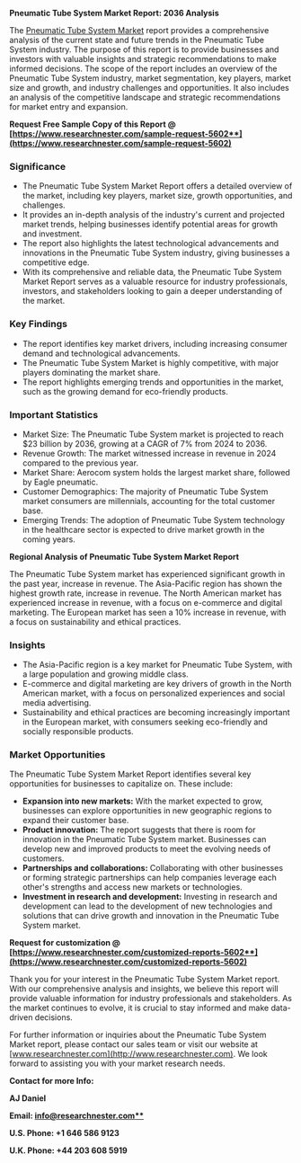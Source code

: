 ﻿**Pneumatic Tube System Market Report: 2036 Analysis**

The [Pneumatic Tube System Market](https://www.researchnester.com/reports/pneumatic-tube-system-market/5602) report provides a comprehensive analysis of the current state and future trends in the Pneumatic Tube System industry. The purpose of this report is to provide businesses and investors with valuable insights and strategic recommendations to make informed decisions. The scope of the report includes an overview of the Pneumatic Tube System industry, market segmentation, key players, market size and growth, and industry challenges and opportunities. It also includes an analysis of the competitive landscape and strategic recommendations for market entry and expansion.

**Request Free Sample Copy of this Report @ [https://www.researchnester.com/sample-request-5602**](https://www.researchnester.com/sample-request-5602)**
### **Significance**
- The Pneumatic Tube System Market Report offers a detailed overview of the market, including key players, market size, growth opportunities, and challenges.
- It provides an in-depth analysis of the industry's current and projected market trends, helping businesses identify potential areas for growth and investment.
- The report also highlights the latest technological advancements and innovations in the Pneumatic Tube System industry, giving businesses a competitive edge.
- With its comprehensive and reliable data, the Pneumatic Tube System Market Report serves as a valuable resource for industry professionals, investors, and stakeholders looking to gain a deeper understanding of the market.
### **Key Findings**
- The report identifies key market drivers, including increasing consumer demand and technological advancements.
- The Pneumatic Tube System Market is highly competitive, with major players dominating the market share.
- The report highlights emerging trends and opportunities in the market, such as the growing demand for eco-friendly products.
### **Important Statistics**
- Market Size: The Pneumatic Tube System market is projected to reach $23 billion by 2036, growing at a CAGR of 7% from 2024 to 2036.
- Revenue Growth: The market witnessed increase in revenue in 2024 compared to the previous year.
- Market Share: Aerocom system holds the largest market share, followed by Eagle pneumatic.
- Customer Demographics: The majority of Pneumatic Tube System market consumers are millennials, accounting for the total customer base.
- Emerging Trends: The adoption of Pneumatic Tube System technology in the healthcare sector is expected to drive market growth in the coming years.

**Regional Analysis of Pneumatic Tube System Market Report**

The Pneumatic Tube System market has experienced significant growth in the past year, increase in revenue. The Asia-Pacific region has shown the highest growth rate, increase in revenue. The North American market has experienced increase in revenue, with a focus on e-commerce and digital marketing. The European market has seen a 10% increase in revenue, with a focus on sustainability and ethical practices.
### **Insights**
- The Asia-Pacific region is a key market for Pneumatic Tube System, with a large population and growing middle class.
- E-commerce and digital marketing are key drivers of growth in the North American market, with a focus on personalized experiences and social media advertising.
- Sustainability and ethical practices are becoming increasingly important in the European market, with consumers seeking eco-friendly and socially responsible products.
### **Market Opportunities**
The Pneumatic Tube System Market Report identifies several key opportunities for businesses to capitalize on. These include:

- **Expansion into new markets:** With the market expected to grow, businesses can explore opportunities in new geographic regions to expand their customer base.
- **Product innovation:** The report suggests that there is room for innovation in the Pneumatic Tube System market. Businesses can develop new and improved products to meet the evolving needs of customers.
- **Partnerships and collaborations:** Collaborating with other businesses or forming strategic partnerships can help companies leverage each other's strengths and access new markets or technologies.
- **Investment in research and development:** Investing in research and development can lead to the development of new technologies and solutions that can drive growth and innovation in the Pneumatic Tube System market.

**Request for customization @ [https://www.researchnester.com/customized-reports-5602**](https://www.researchnester.com/customized-reports-5602)**

Thank you for your interest in the Pneumatic Tube System Market report. With our comprehensive analysis and insights, we believe this report will provide valuable information for industry professionals and stakeholders. As the market continues to evolve, it is crucial to stay informed and make data-driven decisions.

For further information or inquiries about the Pneumatic Tube System Market report, please contact our sales team or visit our website at [www.researchnester.com](http://www.researchnester.com). We look forward to assisting you with your market research needs.

**Contact for more Info:**

**AJ Daniel**

**Email: [info@researchnester.com**](mailto:info@researchnester.com)**

**U.S. Phone: +1 646 586 9123** 

**U.K. Phone: +44 203 608 5919**

